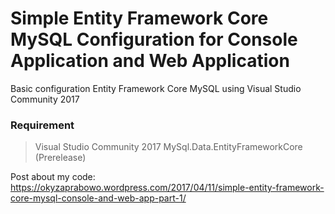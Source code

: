 # Simple Entity Framework Core MySQL Configuration for Console Application and Web Application

Basic configuration Entity Framework Core MySQL using Visual Studio Community 2017

### Requirement
> Visual Studio Community 2017
> MySql.Data.EntityFrameworkCore (Prerelease)

Post about my code:
https://okyzaprabowo.wordpress.com/2017/04/11/simple-entity-framework-core-mysql-console-and-web-app-part-1/
